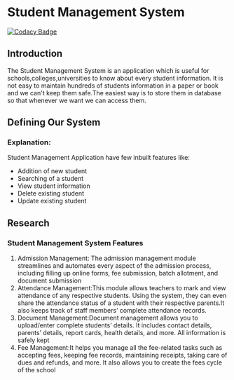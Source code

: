 # Student Management System

[![Codacy Badge](https://api.codacy.com/project/badge/Grade/b27735e3610e460694cfef94990294b2)](https://app.codacy.com/gh/RavaliSri/291988_pythonproject?utm_source=github.com&utm_medium=referral&utm_content=RavaliSri/291988_pythonproject&utm_campaign=Badge_Grade_Settings)

## Introduction
The Student Management System is an application which is useful for schools,colleges,universities to know about every student information. 
It is not easy to maintain hundreds of students information in a paper or book and we can't keep them safe.The easiest way is to store them in database so that whenever we want we can access them. 

## Defining Our System
### Explanation:
Student Management Application have few inbuilt features like:


  
  
  
  
  
* Addition of new student
* Searching of a student
* View student information
* Delete existing student
* Update existing student


## Research
### Student Management System Features
1. Admission Management: The admission management module streamlines and automates every aspect of the admission process, including filling up online forms, fee submission, batch allotment, and document submission
2. Attendance Management:This module allows teachers to mark and view attendance of any respective students. Using the system, they can even share the attendance status of a student with their respective parents.It also keeps track of staff members’ complete attendance records.
3. Document Management:Document management allows you to upload/enter complete students’ details. It includes contact details, parents’ details, report cards, health details, and more. All information is safely kept
4. Fee Management:It helps you manage all the fee-related tasks such as accepting fees, keeping fee records, maintaining receipts, taking care of dues and refunds, and more. It also allows you to create the fees cycle of the school
